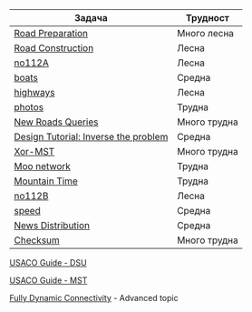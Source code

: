 | Задача | Трудност |
| ----- | ----- |
| [Road Preparation](https://cses.fi/problemset/task/1675) | Много лесна |
| [Road Construction](https://cses.fi/problemset/task/1676) | Лесна |
| [no112A](https://arena.olimpiici.com/#/catalog/173/problem/100409) | Лесна |
| [boats](https://arena.olimpiici.com/#/catalog/41/problem/100077) | Средна |
| [highways](https://arena.olimpiici.com/#/catalog/745/problem/101916) | Лесна |
| [photos](https://arena.olimpiici.com/#/catalog/714/problem/101814) | Трудна |
| [New Roads Queries](https://cses.fi/problemset/task/2101/) | Много трудна |
| [Design Tutorial: Inverse the problem](https://codeforces.com/contest/472/problem/D) | Средна |
| [Xor-MST](https://codeforces.com/contest/888/problem/G) | Много трудна |
| [Moo network](http://usaco.org/index.php?page=viewproblem2&cpid=1211) | Трудна |
| [Mountain Time](https://csacademy.com/contest/archive/task/mountain-time) | Трудна |
| [no112B](https://arena.olimpiici.com/#/catalog/174/problem/100414) | Лесна |
| [speed](https://arena.olimpiici.com/#/catalog/356/problem/100986) | Средна |
| [News Distribution](https://codeforces.com/contest/1167/problem/C) | Средна |
| [Checksum](https://codingcompetitions.withgoogle.com/kickstart/round/0000000000436140/000000000068c2c3#problem) | Много трудна |

[USACO Guide - DSU](https://usaco.guide/gold/dsu?lang=cpp)

[USACO Guide - MST](https://usaco.guide/gold/mst?lang=cpp)

[Fully Dynamic Connectivity](https://codeforces.com/blog/entry/15296?#comment-203606) - Advanced topic


